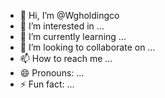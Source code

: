 - 👋 Hi, I’m @Wgholdingco
- 👀 I’m interested in ...
- 🌱 I’m currently learning ...
- 💞️ I’m looking to collaborate on ...
- 📫 How to reach me ...
- 😄 Pronouns: ...
- ⚡ Fun fact: ...

<!---
Wgholdingco/Wgholdingco is a ✨ special ✨ repository because its `README.md` (this file) appears on your GitHub profile.
You can click the Preview link to take a look at your changes.
--->
